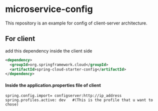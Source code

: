 # microservice-config
This repository is an example for config of client-server architecture.


## For client 
add this dependency inside the client side
``` xml
<dependency>
  <groupId>org.springframework.cloud</groupId>
  <artifactId>spring-cloud-starter-config</artifactId>
</dependency>
```
#### Inside the application.properties file of client
```
spring.config.import= configserver:http://ip_address            
spring.profiles.active: dev   #(This is the profile that u want to chose)

```

